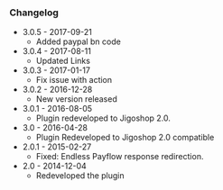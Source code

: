 ### Changelog

* 3.0.5 - 2017-09-21
    - Added paypal bn code
* 3.0.4 - 2017-08-11
    - Updated Links
* 3.0.3 - 2017-01-17
    - Fix issue with action
* 3.0.2 - 2016-12-28
    - New version released
* 3.0.1 - 2016-08-05
    - Plugin redeveloped to Jigoshop 2.0.
* 3.0 - 2016-04-28
    - Plugin Redeveloped to Jigoshop 2.0 compatible
* 2.0.1 - 2015-02-27
    - Fixed: Endless Payflow response redirection.
* 2.0 - 2014-12-04
    - Redeveloped the plugin

